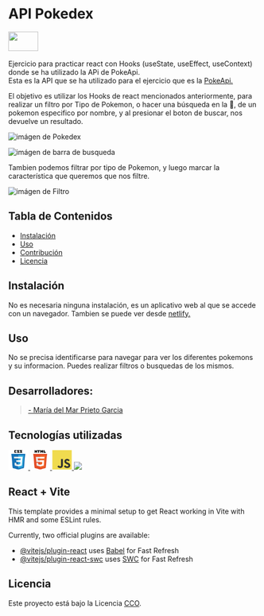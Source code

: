 # API Pokedex 

<img src = "./assets/Pokédex_logo.png" width="60" height="39">

Ejercicio para practicar react con Hooks (useState, useEffect, useContext) donde se ha utilizado la APi de PokeApi. <br> 
Esta es la API que se ha utilizado para el ejercicio que es la <a href="https://pokeapi.co/">PokeApi.</a>

El objetivo es utilizar los Hooks de react mencionados anteriormente, para realizar un filtro por Tipo de Pokemon, o hacer una búsqueda en la 🔎, de un pokemon especifico por nombre, y al presionar el boton de buscar, nos devuelve un resultado. <br>


![imágen de Pokedex](../apipokemon-react/src/assets/Pokedex_principal.png)

![imágen de barra de busqueda](../apipokemon-react/src/assets/Pokedex_barsearch.png)

Tambien podemos filtrar por tipo de Pokemon, y luego marcar la característica que queremos que nos filtre.
<br>


![imágen de Filtro](../apipokemon-react/src/assets/Pokédex_filter.png)




## Tabla de Contenidos

- [Instalación](#instalación)
- [Uso](#uso)
- [Contribución](#contribución)
- [Licencia](#licencia)

## Instalación

No es necesaria ninguna instalación, es un aplicativo web al que se accede con un navegador.
Tambien se puede ver desde <a href="https://apipokemon-react-ejercicio.netlify.app/"> netlify.</a> 

## Uso

No se precisa identificarse para navegar para ver los diferentes pokemons y su informacion. Puedes realizar filtros o busquedas de los mismos.


## Desarrolladores:

> <a href="https://www.linkedin.com/in/mar-prieto-garcia/">- María del Mar Prieto Garcia</a>


## Tecnologías utilizadas

 <p align="left"> <a href="https://www.w3schools.com/css/" target="_blank" rel="noreferrer"> <img src="https://raw.githubusercontent.com/devicons/devicon/master/icons/css3/css3-original-wordmark.svg" alt="css3" width="40" height="40"/> </a> <a href="https://www.w3.org/html/" target="_blank" rel="noreferrer"> <img src="https://raw.githubusercontent.com/devicons/devicon/master/icons/html5/html5-original-wordmark.svg" alt="html5" width="40" height="40"/> </a> <a href="https://developer.mozilla.org/en-US/docs/Web/JavaScript" target="_blank" rel="noreferrer"> <img src="https://raw.githubusercontent.com/devicons/devicon/master/icons/javascript/javascript-original.svg" alt="javascript" width="40" height="40"/> <img src="../apipokemon-react/src/assets/react.svg"> </a></p>


## React + Vite

This template provides a minimal setup to get React working in Vite with HMR and some ESLint rules.

Currently, two official plugins are available:

- [@vitejs/plugin-react](https://github.com/vitejs/vite-plugin-react/blob/main/packages/plugin-react/README.md) uses [Babel](https://babeljs.io/) for Fast Refresh
- [@vitejs/plugin-react-swc](https://github.com/vitejs/vite-plugin-react-swc) uses [SWC](https://swc.rs/) for Fast Refresh

## Licencia

Este proyecto está bajo la Licencia [CCO](LICENSE).
